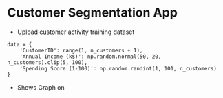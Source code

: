 # Customer Segmentation App

- Upload customer activity training dataset
```
data = {
    'CustomerID': range(1, n_customers + 1),
    'Annual Income (k$)': np.random.normal(50, 20, n_customers).clip(5, 100),
    'Spending Score (1-100)': np.random.randint(1, 101, n_customers)
}
```
- Shows Graph on
